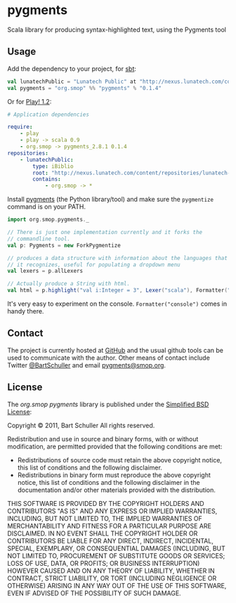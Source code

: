 # pygments

Scala library for producing syntax-highlighted text, using the Pygments tool

## Usage

Add the dependency to your project, for [sbt](http://code.google.com/p/simple-build-tool/):

```scala
val lunatechPublic = "Lunatech Public" at "http://nexus.lunatech.com/content/repositories/lunatech-public/"
val pygments = "org.smop" %% "pygments" % "0.1.4"
```

Or for [Play! 1.2](http://www.playframework.org/):

```yaml
# Application dependencies

require:
    - play
    - play -> scala 0.9
    - org.smop -> pygments_2.8.1 0.1.4
repositories:
    - lunatechPublic:
        type: iBiblio
        root: "http://nexus.lunatech.com/content/repositories/lunatech-public/"
        contains:
            - org.smop -> *
```

Install [pygments](http://pygments.org/) (the Python library/tool) and make sure the `pygmentize` command is on your PATH.

```scala
import org.smop.pygments._

// There is just one implementation currently and it forks the
// commandline tool.
val p: Pygments = new ForkPygmentize

// produces a data structure with information about the languages that
// it recognizes, useful for populating a dropdown menu
val lexers = p.allLexers

// Actually produce a String with html.
val html = p.highlight("val i:Integer = 3", Lexer("scala"), Formatter("html"))
```

It's very easy to experiment on the console. `Formatter("console")` comes in handy there.

## Contact

The project is currently hosted at [GitHub](https://github.com/bartschuller/pygments) and the usual github tools can be used to communicate with the author. Other means of contact include Twitter [@BartSchuller](http://twitter.com/BartSchuller) and email [pygments@smop.org](mailto:pygments@smop.org).

## License

The *org.smop pygments* library is published under the [Simplified BSD License](http://www.opensource.org/licenses/bsd-license):

Copyright © 2011, Bart Schuller
All rights reserved.

Redistribution and use in source and binary forms, with or without modification, are permitted provided that the following conditions are met:

  * Redistributions of source code must retain the above copyright notice, this list of conditions and the following disclaimer.
  * Redistributions in binary form must reproduce the above copyright notice, this list of conditions and the following disclaimer in the documentation and/or other materials provided with the distribution.

THIS SOFTWARE IS PROVIDED BY THE COPYRIGHT HOLDERS AND CONTRIBUTORS "AS IS" AND ANY EXPRESS OR IMPLIED WARRANTIES, INCLUDING, BUT NOT LIMITED TO, THE IMPLIED WARRANTIES OF MERCHANTABILITY AND FITNESS FOR A PARTICULAR PURPOSE ARE DISCLAIMED. IN NO EVENT SHALL THE COPYRIGHT HOLDER OR CONTRIBUTORS BE LIABLE FOR ANY DIRECT, INDIRECT, INCIDENTAL, SPECIAL, EXEMPLARY, OR CONSEQUENTIAL DAMAGES (INCLUDING, BUT NOT LIMITED TO, PROCUREMENT OF SUBSTITUTE GOODS OR SERVICES; LOSS OF USE, DATA, OR PROFITS; OR BUSINESS INTERRUPTION) HOWEVER CAUSED AND ON ANY THEORY OF LIABILITY, WHETHER IN CONTRACT, STRICT LIABILITY, OR TORT (INCLUDING NEGLIGENCE OR OTHERWISE) ARISING IN ANY WAY OUT OF THE USE OF THIS SOFTWARE, EVEN IF ADVISED OF THE POSSIBILITY OF SUCH DAMAGE.
